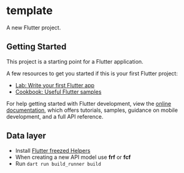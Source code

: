 # template

A new Flutter project.

## Getting Started

This project is a starting point for a Flutter application.

A few resources to get you started if this is your first Flutter project:

- [Lab: Write your first Flutter app](https://docs.flutter.dev/get-started/codelab)
- [Cookbook: Useful Flutter samples](https://docs.flutter.dev/cookbook)

For help getting started with Flutter development, view the
[online documentation](https://docs.flutter.dev/), which offers tutorials,
samples, guidance on mobile development, and a full API reference.

## Data layer

- Install [Flutter freezed Helpers](https://marketplace.visualstudio.com/items?itemName=mthuong.vscode-flutter-freezed-helper)
- When creating a new API model use **frf** or **fcf**
- Run ```dart run build_runner build```

